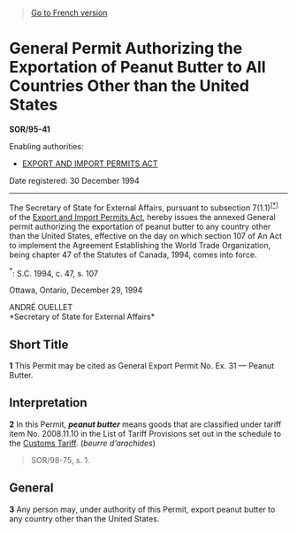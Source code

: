 > [Go to French version](/fr/Règlements/Décrets,%20ordonnances%20et%20règlements%20statutaires/95/41.md)

# General Permit Authorizing the Exportation of Peanut Butter to All Countries Other than the United States

**SOR/95-41**

Enabling authorities: 
- [EXPORT AND IMPORT PERMITS ACT](/en/Acts/Revised%20Statutes%20of%20Canada/E/E-19.md)

Date registered: 30 December 1994

----------

The Secretary of State for External Affairs, pursuant to subsection 7(1.1)<sup><a href='#fn_SOR-95-41_e_hq_5270'>[*]</a></sup> of the [Export and Import Permits Act](/en/Acts/Revised%20Statutes%20of%20Canada/E/E-19.md), hereby issues the annexed General permit authorizing the exportation of peanut butter to any country other than the United States, effective on the day on which section 107 of An Act to implement the Agreement Establishing the World Trade Organization, being chapter 47 of the Statutes of Canada, 1994, comes into force.

<a name='fn_SOR-95-41_e_hq_5270'><sup>*</sup></a>: S.C. 1994, c. 47, s. 107<br />

Ottawa, Ontario, December 29, 1994


<p>ANDRÉ OUELLET<br />*Secretary of State for External Affairs*<br /></p>




## Short Title


**1** This Permit may be cited as General Export Permit No. Ex. 31 — Peanut Butter.




## Interpretation


**2** In this Permit, ***peanut butter*** means goods that are classified under tariff item No. 2008.11.10 in the List of Tariff Provisions set out in the schedule to the [Customs Tariff](/en/Acts/Statutes%20of%20Canada/1997/c.%2036.md). (*beurre d’arachides*)
> SOR/98-75, s. 1.





## General


**3** Any person may, under authority of this Permit, export peanut butter to any country other than the United States.


